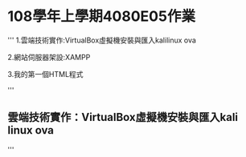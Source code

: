 # 108學年上學期4080E05作業

'''
1.雲端技術實作:VirtualBox虛擬機安裝與匯入kalilinux ova

2.網站伺服器架設:XAMPP

3.我的第一個HTML程式

'''

## 雲端技術實作：VirtualBox虛擬機安裝與匯入kali linux ova

'''

###

####

#####


